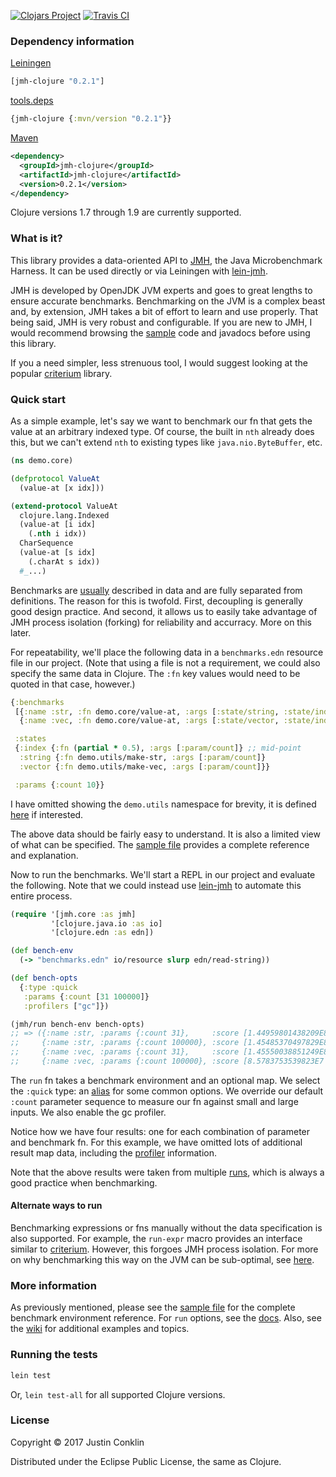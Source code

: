 [![Clojars Project](https://img.shields.io/clojars/v/jmh-clojure.svg)](https://clojars.org/jmh-clojure)
[![Travis CI](https://travis-ci.org/jgpc42/jmh-clojure.svg?branch=master)](https://travis-ci.org/jgpc42/jmh-clojure)

### Dependency information

[Leiningen][lein]

``` clojure
[jmh-clojure "0.2.1"]
```

[tools.deps][deps]

```clojure
{jmh-clojure {:mvn/version "0.2.1"}}
```

[Maven][maven]

``` xml
<dependency>
  <groupId>jmh-clojure</groupId>
  <artifactId>jmh-clojure</artifactId>
  <version>0.2.1</version>
</dependency>
```

Clojure versions 1.7 through 1.9 are currently supported.

### What is it?

This library provides a data-oriented API to [JMH][jmh], the Java Microbenchmark Harness. It can be used directly or via Leiningen with [lein-jmh][lein-jmh].

JMH is developed by OpenJDK JVM experts and goes to great lengths to ensure accurate benchmarks. Benchmarking on the JVM is a complex beast and, by extension, JMH takes a bit of effort to learn and use properly. That being said, JMH is very robust and configurable. If you are new to JMH, I would recommend browsing the [sample][samples] code and javadocs before using this library.

If you a need simpler, less strenuous tool, I would suggest looking at the popular [criterium][criterium] library.

### Quick start

As a simple example, let's say we want to benchmark our fn that gets the value at an arbitrary indexed type. Of course, the built in `nth` already does this, but we can't extend `nth` to existing types like `java.nio.ByteBuffer`, etc.

```clojure
(ns demo.core)

(defprotocol ValueAt
  (value-at [x idx]))

(extend-protocol ValueAt
  clojure.lang.Indexed
  (value-at [i idx]
    (.nth i idx))
  CharSequence
  (value-at [s idx]
    (.charAt s idx))
  #_...)
```

Benchmarks are [usually](#alternate-ways-to-run) described in data and are fully separated from definitions. The reason for this is twofold. First, decoupling is generally good design practice. And second, it allows us to easily take advantage of JMH process isolation (forking) for reliability and accurracy. More on this later.

For repeatability, we'll place the following data in a `benchmarks.edn` resource file in our project. (Note that using a file is not a requirement, we could also specify the same data in Clojure. The `:fn` key values would need to be quoted in that case, however.)

```clojure
{:benchmarks
 [{:name :str, :fn demo.core/value-at, :args [:state/string, :state/index]}
  {:name :vec, :fn demo.core/value-at, :args [:state/vector, :state/index]}]

 :states
 {:index {:fn (partial * 0.5), :args [:param/count]} ;; mid-point
  :string {:fn demo.utils/make-str, :args [:param/count]}
  :vector {:fn demo.utils/make-vec, :args [:param/count]}}

 :params {:count 10}}
```

I have omitted showing the `demo.utils` namespace for brevity, it is defined [here][utils] if interested.

The above data should be fairly easy to understand. It is also a limited view of what can be specified. The [sample file][sample] provides a complete reference and explanation.

Now to run the benchmarks. We'll start a REPL in our project and evaluate the following. Note that we could instead use [lein-jmh][lein-jmh] to automate this entire process.

```clojure
(require '[jmh.core :as jmh]
         '[clojure.java.io :as io]
         '[clojure.edn :as edn])

(def bench-env
  (-> "benchmarks.edn" io/resource slurp edn/read-string))

(def bench-opts
  {:type :quick
   :params {:count [31 100000]}
   :profilers ["gc"]})

(jmh/run bench-env bench-opts)
;; => ({:name :str, :params {:count 31},     :score [1.44959801438209E8 "ops/s"], #_...}
;;     {:name :str, :params {:count 100000}, :score [1.45485370497829E8 "ops/s"]}
;;     {:name :vec, :params {:count 31},     :score [1.45550038851249E8 "ops/s"]}
;;     {:name :vec, :params {:count 100000}, :score [8.5783753539823E7 "ops/s"]})
```

The `run` fn takes a benchmark environment and an optional map. We select the `:quick` type: an [alias][alias-doc] for some common options. We override our default `:count` parameter sequence to measure our fn against small and large inputs. We also enable the gc profiler.

Notice how we have four results: one for each combination of parameter and benchmark fn. For this example, we have omitted lots of additional result map data, including the [profiler][profilers] information.

Note that the above results were taken from multiple [runs][result], which is always a good practice when benchmarking.

#### Alternate ways to run

Benchmarking expressions or fns manually without the data specification is also supported. For example, the `run-expr` macro provides an interface similar to [criterium][criterium]. However, this forgoes JMH process isolation. For more on why benchmarking this way on the JVM can be sub-optimal, see [here][extended].

### More information

As previously mentioned, please see the [sample file][sample] for the complete benchmark environment reference. For `run` options, see the [docs][run-doc]. Also, see the [wiki][wiki] for additional examples and topics.

### Running the tests

```bash
lein test
```

Or, `lein test-all` for all supported Clojure versions.

### License

Copyright © 2017 Justin Conklin

Distributed under the Eclipse Public License, the same as Clojure.



[alias-doc]:  https://jgpc42.github.io/jmh-clojure/doc/jmh.option.html#var-*type-aliases*
[criterium]:  https://github.com/hugoduncan/criterium
[deps]:       https://github.com/clojure/tools.deps.alpha
[extended]:   https://github.com/jgpc42/jmh-clojure/wiki/Extended
[jmh]:        http://openjdk.java.net/projects/code-tools/jmh/
[lein]:       http://github.com/technomancy/leiningen
[lein-jmh]:   https://github.com/jgpc42/lein-jmh
[maven]:      http://maven.apache.org
[profilers]:  https://github.com/jgpc42/jmh-clojure/wiki/JMH-Profilers
[result]:     https://gist.github.com/jgpc42/4d8a828f8d0739748afa71035f2b2c9c#file-results-edn
[run-doc]:    https://jgpc42.github.io/jmh-clojure/doc/jmh.core.html#var-run
[sample]:     https://github.com/jgpc42/jmh-clojure/blob/master/resources/sample.jmh.edn
[samples]:    http://hg.openjdk.java.net/code-tools/jmh/file/1ddf31f810a3/jmh-samples/src/main/java/org/openjdk/jmh/samples/
[utils]:      https://gist.github.com/jgpc42/4d8a828f8d0739748afa71035f2b2c9c#file-utils-clj
[wiki]:       https://github.com/jgpc42/jmh-clojure/wiki
